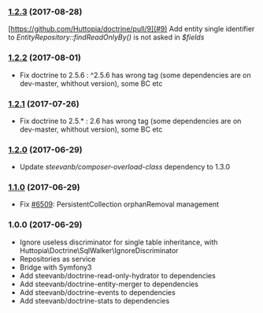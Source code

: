 ### [1.2.3](../../compare/1.2.2...1.2.3) (2017-08-28)

[https://github.com/Huttopia/doctrine/pull/9](#9) Add entity single identifier to _EntityRepository::findReadOnlyBy()_ is not asked in _$fields_

### [1.2.2](../../compare/1.2.1...1.2.2) (2017-08-01)

- Fix doctrine to 2.5.6 : ^2.5.6 has wrong tag (some dependencies are on dev-master, whithout version), some BC etc

### [1.2.1](../../compare/1.2.0...1.2.1) (2017-07-26)

- Fix doctrine to 2.5.* : 2.6 has wrong tag (some dependencies are on dev-master, whithout version), some BC etc

### [1.2.0](../../compare/1.1.0...1.2.0) (2017-06-29)

- Update _steevanb/composer-overload-class_ dependency to 1.3.0

### [1.1.0](../../compare/1.0.0...1.1.0) (2017-06-29)

- Fix [#6509](https://github.com/doctrine/doctrine2/issues/6509): PersistentCollection orphanRemoval management

### 1.0.0 (2017-06-29)

- Ignore useless discriminator for single table inheritance, with Huttopia\Doctrine\SqlWalker\IgnoreDiscriminator
- Repositories as service
- Bridge with Symfony3
- Add steevanb/doctrine-read-only-hydrator to dependencies
- Add steevanb/doctrine-entity-merger to dependencies
- Add steevanb/doctrine-events to dependencies
- Add steevanb/doctrine-stats to dependencies
